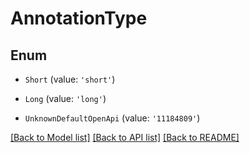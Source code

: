 # AnnotationType


## Enum

* `Short` (value: `'short'`)

* `Long` (value: `'long'`)

* `UnknownDefaultOpenApi` (value: `'11184809'`)

[[Back to Model list]](../README.md#documentation-for-models) [[Back to API list]](../README.md#documentation-for-api-endpoints) [[Back to README]](../README.md)
